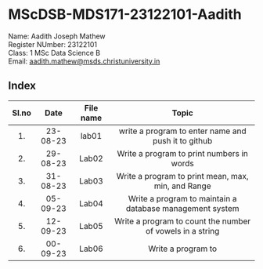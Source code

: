 # MScDSB-MDS171-23122101-Aadith

Name: Aadith Joseph Mathew  
Register NUmber: 23122101   
Class: 1 MSc Data Science B  
Email: 
aadith.mathew@msds.christuniversity.in  



## Index
|Sl.no|Date|File name|Topic|
|:----:|:----:|:---:|:----:|
|1.|23-08-23|lab01|write a program to enter name and push it to github|
|2.|29-08-23|Lab02|Write a program to print numbers in words|
|3.|31-08-23|Lab03|Write a program to print mean, max, min, and Range|
|4.|05-09-23|Lab04|Write a program to maintain a database management system|
|5.|12-09-23|Lab05|Write a program to count the number of vowels in a string|
|6.|00-09-23|Lab06|Write a program to 